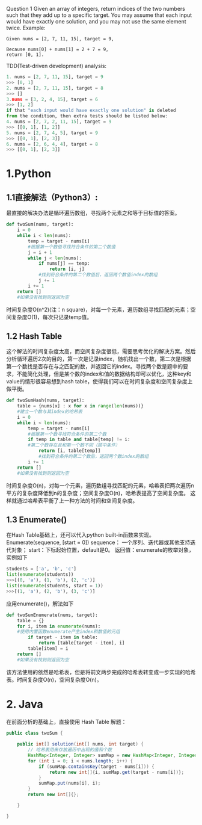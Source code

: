 Question 1
Given an array of integers, return indices of the two numbers such that they add up to a specific target.
You may assume that each input would have exactly one solution, and you may not use the same element twice.
Example:
```
Given nums = [2, 7, 11, 15], target = 9,

Because nums[0] + nums[1] = 2 + 7 = 9,
return [0, 1].
```

TDD(Test-driven development) analysis:
```python
1. nums = [2, 7, 11, 15], target = 9
>>> [0, 1]
2. nums = [2, 7, 11, 15], target = 8
>>> []
3.nums = [3, 2, 4, 15], target = 6
>>> [1, 2]
if that "each input would have exactly one solution" is deleted 
from the condition, then extra tests should be listed below:
4. nums = [2, 7, 2, 11, 15], target = 9
>>> [[0, 1], [1, 2]]
5. nums = [2, 7, 4, 5], target = 9
>>> [[0, 1], [2, 3]]
6. nums = [2, 6, 4, 4], target = 8
>>> [[0, 1], [2, 3]]
```
# 1.Python
## 1.1直接解法（Python3）:
最直接的解决办法是循环遍历数组，寻找两个元素之和等于目标值的答案。
```python
def twoSum(nums, target):
    i = 0
    while i < len(nums):
        temp = target - nums[i]
        #根据第一个数值寻找符合条件的第二个数值
        j = i + 1
        while j < len(nums):
            if nums[j] == temp:
                return [i, j]
            #找到符合条件的第二个数值后，返回两个数值index的数组
            j += 1
        i += 1
    return []
    #如果没有找到则返回为空
```
时间复杂度O(n^2)(注：n square)，对每一个元素，遍历数组寻找匹配的元素；空间复杂度O(1)，每次只记录temp值。
## 1.2 Hash Table 
这个解法的时间复杂度太高，而空间复杂度很低，需要思考优化的解决方案。然后分析循环遍历2次的目的，第一次是记录index，随机找出一个数，第二次是根据第一个数找是否存在与之匹配的数，并返回它的index。寻找两个数是题中的要求，不能简化处理，但是某个数的index和值的数据结构却可以优化，这种key和value的情形很容易想到hash table，使得我们可以在时间复杂度和空间复杂度上做平衡。
```python
def twoSumHash(nums, target):
    table = {nums[x] : x for x in range(len(nums))}
    #建立一个数与其index的哈希表
    i = 0
    while i < len(nums):
        temp = target - nums[i]
        #根据第一个数寻找符合条件的第二个数
        if temp in table and table[temp] != i:
        #第二个数存在且和第一个数不同（题中条件）
            return [i, table[temp]]
            #找到符合条件的第二个数后，返回两个数index的数组
        i += 1
    return []
    #如果没有找到则返回为空    
```
时间复杂度O(n)，对每一个元素，遍历数组寻找匹配的元素，哈希表把两次遍历n平方的复杂度降低到n的复杂度；空间复杂度O(n)，哈希表提高了空间复杂度。
这样就通过哈希表平衡了上一种方法的时间和空间复杂度。
## 1.3 Enumerate()
在Hash Table基础上，还可以代入python built-in函数来实现。Enumerate(sequence, [start = 0])
sequence： 一个序列、迭代器或其他支持迭代对象；
start：下标起始位置，default是0。
返回值：enumerate的枚举对象，实例如下
```python
students = ['a', 'b', 'c']
list(enumerate(students))
>>>[(0, 'a'), (1, 'b'), (2, 'c')]
list(enumerate(students, start = 1))
>>>[(1, 'a'), (2, 'b'), (3, 'c')]
```
应用enumerate()，解法如下
```python
def twoSumEnumerate(nums, target):
    table = {}
    for i, item in enumerate(nums):
    #使用内置函数enumerate产生index和数值的元组
        if target - item in table:
            return [table[target - item], i]
        table[item] = i
    return []
    #如果没有找到则返回为空    
```
该方法使用的依然是哈希表，但是将前文两步完成的哈希表转变成一步实现的哈希表。时间复杂度O(n)，空间复杂度O(n)。

# 2. Java
在前面分析的基础上，直接使用 Hash Table 解题：
```Java
public class twoSum {
    
    public int[] solution(int[] nums, int target) {
        // 哈希表用来存放遍历中出现的值和个数
        HashMap<Integer, Integer> sumMap = new HashMap<Integer, Integer>();
        for (int i = 0; i < nums.length; i++) {
            if (sumMap.containsKey(target - nums[i])) {
                return new int[]{i, sumMap.get(target - nums[i])};
            }
            sumMap.put(nums[i], i);
        }
        return new int[]{};

    }

}
```